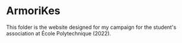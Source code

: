 # ArmoriKes
This folder is the website designed for my campaign for the student's association at École Polytechnique (2022).
